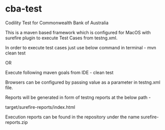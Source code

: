 # cba-test
Codility Test for Commonwealth Bank of Australia

This is a maven based framework which is configured for MacOS with surefire plugin to execute Test Cases from testng.xml.

In order to execute test cases just use below command in terminal - mvn clean test

OR

Execute following maven goals from IDE - clean test

Browsers can be configured by passing value as a parameter in testng.xml file.

Reports will be generated in form of testng reports at the below path - 

target/surefire-reports/index.html

Execution reports can be found in the repository under the name surefire-reports.zip
